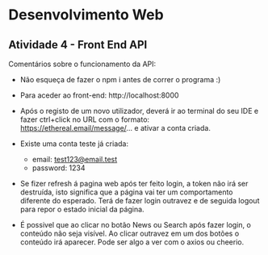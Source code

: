 # Desenvolvimento Web

## Atividade 4 - Front End API

Comentários sobre o funcionamento da API:

- Não esqueça de fazer o npm i antes de correr o programa :)

- Para aceder ao front-end: http://localhost:8000

- Após o registo de um novo utilizador, deverá ir ao terminal do seu IDE e fazer ctrl+click no URL com o formato:  https://ethereal.email/message/... e ativar a conta criada.

- Existe uma conta teste já criada:

  - email: test123@email.test
  - password: 1234

- Se fizer refresh á pagina web após ter feito login, a token não irá ser destruída, isto significa que a página vai ter um comportamento diferente do esperado.
  Terá de fazer login outravez e de seguida logout para repor o estado inicial da página.
  
- É possivel que ao clicar no botão News ou Search após fazer login, o conteúdo não seja visível. Ao clicar outravez em um dos botões o conteúdo irá aparecer.
  Pode ser algo a ver com o axios ou cheerio.
